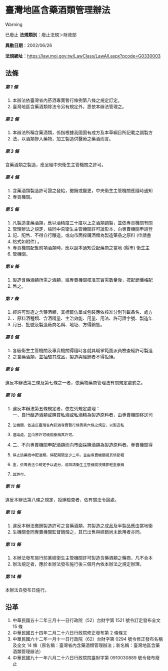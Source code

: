 # 臺灣地區含藥酒類管理辦法


> [!WARNING]
> 已廢止
**法規類別**：廢止法規＞財政部

**異動日期**：2002/06/26  

**法規網址**：https://law.moj.gov.tw/LawClass/LawAll.aspx?pcode=G0330003



## 法條
##### 第 1 條
1. 本辦法依臺灣省內菸酒專賣暫行條例第八條之規定訂定。
1. 臺灣地區含藥酒類除法令另有規定外，悉依本辦法管理之。

##### 第 2 條
1. 本辦法所稱含藥酒類，係指根據我國固有成方及本草綱目所記載之調製方
1. 法，以酒類摻入藥物，加工製造供醫療之藥酒而言。

##### 第 3 條
含藥酒類之製造，應呈經中央衛生主管機關之許可。

##### 第 4 條
1. 含藥酒類製造許可證之發給，撤銷或變更，中央衛生主管機關應隨時通知
1. 專賣機關。

##### 第 5 條
1. 凡製造含藥酒類，應以酒精度三十度以上之酒類調製，並依專賣機關有關
1. 管理辦法之規定，檢同中央衛生主管機關許可證影本，向專賣機關申請登
1. 記、配售、不得自行釀造，或向市面採購酒類為製造藥品之原料 (申請書
1. 格式如附件) 。
1. 專賣機關配售前項酒類時，應以副本通知受配藥商之當地 (縣市) 衛生主
1. 管機關。

##### 第 6 條
1. 製造含藥酒類所需之酒類，經專賣機關核准其實需數量後，按配銷價格配
1. 售之。

##### 第 7 條
1. 經許可製造之含藥酒類，其標籤仿單或包裝應依核准分別刊載品名、處方
1. 、原料酒種類、含酒精量、主治效能、用量、用法、許可證字號、製造年
1. 月日、批號及製造廠商名稱、地址、方得銷售。

##### 第 8 條
1. 各級衛生主管機關及專賣機關得隨時各就其職掌範圍派員檢查經許可製造
1. 之含藥酒類，並抽驗其成品，製造與經銷者不得拒絕。

##### 第 9 條
違反本辦法第三條及第七條之一者，依藥物藥商管理法有關規定處罰之。

##### 第 10 條
1. 違反本辦法第五條規定者，依左列規定處理：  
一、自行釀造酒類或購買私酒或私酒精為製造原料者，由專賣機關移送司
1.     法機關，依違反臺灣省內菸酒專賣暫行條例第六條之規定，以製造私
1.     酒論處，並由原許可機關撤銷其許可。
1. 二、不向專賣機關申配酒類而向市面採購酒類為製造原料者。專賣機關得
1.     停止該藥商申配酒類。停配期限至少二年。並由專賣機關視其情節輕
1.     重，依專賣法令規定予以處分，或函請衛生主管機關視情節輕重撤銷
1.     其許可。

##### 第 11 條
違反本辦法第八條之規定，拒絕檢查者，依有關法令論處。

##### 第 12 條
1. 違反本辦法撤銷製造許可之含藥酒類，其製造之成品及半製品應由當地衛
1. 生機關會同專賣機關監督銷燬之，其已出售與經銷尚未飲用者亦同。

##### 第 13 條
1. 本辦法發布施行前業經衛生主管機關許可製造含藥酒類之藥商，凡不合本
1. 辦法規定者，應於本辦法發布施行後三個月內依本辦法之規定辦理。

##### 第 14 條
本辦法自發布日施行。

## 沿革
1. 中華民國五十二年三月十一日行政院（52）台財字第 1521 號令訂定發布全文 15 條
1. 中華民國五十四年二月二十六日行政院修正發布第 2 條條文
1. 中華民國六十二年一月十一日行政院（62）台財字第 0294 號令修正發布名稱及全文 14 條（原名稱：臺灣省內含藥酒類管理辦法；新名稱：臺灣地區含藥酒類管理辦法）
1. 中華民國九十一年六月二十六日行政院院臺財字第 0910030889 號令發布廢止

